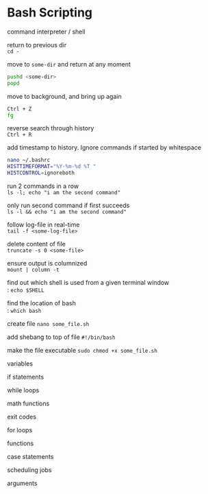 # Bash Scripting

command interpreter / shell

return to previous dir<br>
`cd -`

move to `some-dir` and return at any moment
```BASH
pushd <some-dir>
popd
```

move to background, and bring up again<br>
```BASH
Ctrl + Z
fg
```

reverse search through history<br>
`Ctrl + R`

add timestamp to history. Ignore commands if started by whitespace<br>
```BASH
nano ~/.bashrc
HISTTIMEFORMAT="%Y-%m-%d %T "
HISTCONTROL=ignoreboth
```

run 2 commands in a row<br>
`ls -l; echo "i am the second command"`

only run second command if first succeeds<br>
`ls -l && echo "i am the second command"`

follow log-file in real-time<br>
`tail -f <some-log-file>`

delete content of file<br>
`truncate -s 0 <some-file>`

ensure output is columnized<br>
`mount | column -t`

find out which shell is used from a given terminal window<br>:
`echo $SHELL`

find the location of bash<br>:
`which bash`

create file
`nano some_file.sh`

add shebang to top of file
`#!/bin/bash`

make the file executable
`sudo chmod +x some_file.sh`

variables

if statements

while loops

math functions

exit codes

for loops

functions

case statements

scheduling jobs

arguments
